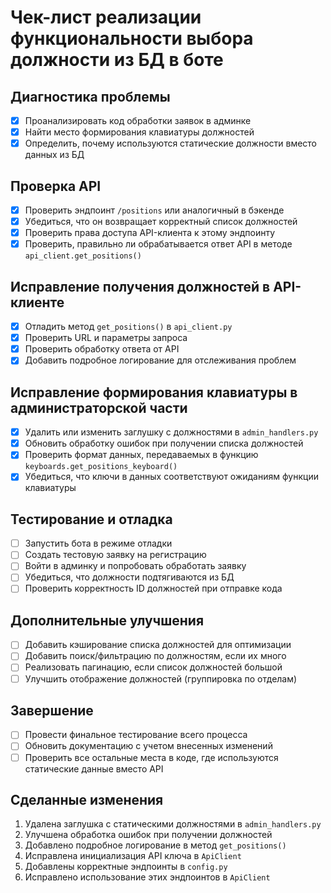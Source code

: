 # Чек-лист реализации функциональности выбора должности из БД в боте

## Диагностика проблемы
- [x] Проанализировать код обработки заявок в админке
- [x] Найти место формирования клавиатуры должностей
- [x] Определить, почему используются статические должности вместо данных из БД

## Проверка API
- [x] Проверить эндпоинт `/positions` или аналогичный в бэкенде
- [x] Убедиться, что он возвращает корректный список должностей
- [x] Проверить права доступа API-клиента к этому эндпоинту
- [x] Проверить, правильно ли обрабатывается ответ API в методе `api_client.get_positions()`

## Исправление получения должностей в API-клиенте
- [x] Отладить метод `get_positions()` в `api_client.py`
- [x] Проверить URL и параметры запроса
- [x] Проверить обработку ответа от API
- [x] Добавить подробное логирование для отслеживания проблем

## Исправление формирования клавиатуры в администраторской части
- [x] Удалить или изменить заглушку с должностями в `admin_handlers.py`
- [x] Обновить обработку ошибок при получении списка должностей
- [x] Проверить формат данных, передаваемых в функцию `keyboards.get_positions_keyboard()`
- [x] Убедиться, что ключи в данных соответствуют ожиданиям функции клавиатуры

## Тестирование и отладка
- [ ] Запустить бота в режиме отладки
- [ ] Создать тестовую заявку на регистрацию
- [ ] Войти в админку и попробовать обработать заявку
- [ ] Убедиться, что должности подтягиваются из БД
- [ ] Проверить корректность ID должностей при отправке кода

## Дополнительные улучшения
- [ ] Добавить кэширование списка должностей для оптимизации
- [ ] Добавить поиск/фильтрацию по должностям, если их много
- [ ] Реализовать пагинацию, если список должностей большой
- [ ] Улучшить отображение должностей (группировка по отделам)

## Завершение
- [ ] Провести финальное тестирование всего процесса
- [ ] Обновить документацию с учетом внесенных изменений
- [ ] Проверить все остальные места в коде, где используются статические данные вместо API

## Сделанные изменения
1. Удалена заглушка с статическими должностями в `admin_handlers.py`
2. Улучшена обработка ошибок при получении должностей 
3. Добавлено подробное логирование в метод `get_positions()`
4. Исправлена инициализация API ключа в `ApiClient`
5. Добавлены корректные эндпоинты в `config.py`
6. Исправлено использование этих эндпоинтов в `ApiClient` 